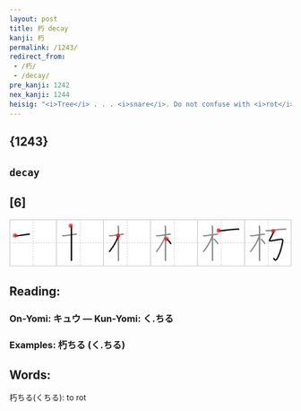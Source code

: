 ```yaml
---
layout: post
title: 朽 decay
kanji: 朽
permalink: /1243/
redirect_from:
 - /朽/
 - /decay/
pre_kanji: 1242
nex_kanji: 1244
heisig: "<i>Tree</i> . . . <i>snare</i>. Do not confuse with <i>rot</i> (Frame 1099)."
---
```


## {1243}

## `decay`

## [6]

<div class="stroke"><img src="../images/E69CBD.png" /></div>

## Reading:

### On-Yomi: キュウ &mdash; Kun-Yomi: く.ちる

### Examples: 朽ちる (く.ちる)

## Words:

朽ちる(くちる): to rot
